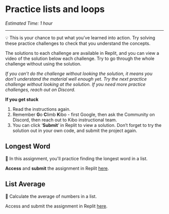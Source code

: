# Practice lists and loops

_Estimated Time: 1 hour_

---

<aside>

💡 This is your chance to put what you’ve learned into action. Try solving these practice challenges to check that you understand the concepts.

</aside>

The solutions to each challenge are available in Replit, and you can view a video of the solution below each challenge. Try to go through the whole challenge without using the solution.

_If you can’t do the challenge without looking the solution, it means you don’t understand the material well enough yet. Try the next practice challenge without looking at the solution. If you need more practice challenges, reach out on Discord._

**If you get stuck**

1. Read the instructions again.
2. Remember **G**o **C**limb **K**ibo - first Google, then ask the Community on Discord, then reach out to Kibo instructional team.
3. You can click ‘**Submit**’ in Replit to view a solution. Don’t forget to try the solution out in your own code, and submit the project again.

## Longest Word

💬 In this assignment, you'll practice finding the longest word in a list.

**Access** and **submit** the assignment in Replit <a target="_blank" href="https://replit.com/team/kibo-fpwp6/P44-Longest-Word">here</a>.

## List Average

🔢 Calculate the average of numbers in a list.

Access and submit the assignment in Replit <a target="_blank" href="https://replit.com/team/kibo-fpwp6/P45-List-Average">here</a>.
